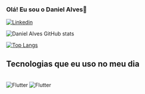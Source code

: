 ### Olá! Eu sou  o Daniel Alves👋

[![Linkedin](https://img.shields.io/badge/LinkedIn-0077B5?style=for-the-badge&logo=linkedin&logoColor=white)](https://www.linkedin.com/in/daniel-alves-bezerra-b91627181/)


![Daniel Alves GitHub stats](https://github-readme-stats-sigma-five.vercel.app/api?username=danialvesb&show_icons=true&theme=dracula)

[![Top Langs](https://github-readme-stats-sigma-five.vercel.app/api/top-langs/?username=danialvesb)](https://github.com/danialvesb)





## Tecnologias que eu uso no meu dia

<div style="display: inline_block"><br/>
  <img align="center" alt="Flutter" src=https://img.shields.io/badge/Flutter-02569B?style=for-the-badge&logo=flutter&logoColor=white/>
    <img align="center" alt="Flutter" src=https://img.shields.io/badge/Dart-0175C2?style=for-the-badge&logo=dart&logoColor=white>
    
</div><br/>


